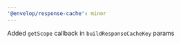 ```yaml
---
'@envelop/response-cache': minor
---
```


Added `getScope` callback in `buildResponseCacheKey` params
